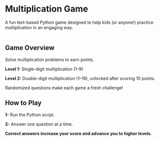 <H1>Multiplication Game</H1>


A fun text-based Python game designed to help kids (or anyone!) practice multiplication in an engaging way.<br><br>


<H2>Game Overview</H2>

Solve multiplication problems to earn points.<br>

**Level 1:** Single-digit multiplication (1–9)

**Level 2:** Double-digit multiplication (1–19), unlocked after scoring 10 points. <br>

Randomized questions make each game a fresh challenge!
<br>

<H2>How to Play</H2>

**1-** Run the Python script.

**2-** Answer one question at a time.

**Correct answers increase your score and advance you to higher levels.**
